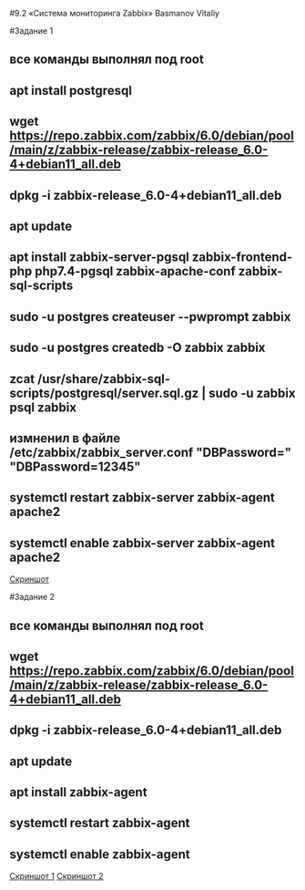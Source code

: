 #9.2 «Система мониторинга Zabbix» Basmanov Vitaliy

#Задание 1
## все команды выполнял под root
## apt install postgresql
## wget https://repo.zabbix.com/zabbix/6.0/debian/pool/main/z/zabbix-release/zabbix-release_6.0-4+debian11_all.deb
## dpkg -i zabbix-release_6.0-4+debian11_all.deb
## apt update
## apt install zabbix-server-pgsql zabbix-frontend-php php7.4-pgsql zabbix-apache-conf zabbix-sql-scripts
## sudo -u postgres createuser --pwprompt zabbix
## sudo -u postgres createdb -O zabbix zabbix
## zcat /usr/share/zabbix-sql-scripts/postgresql/server.sql.gz | sudo -u zabbix psql zabbix
## измненил в файле /etc/zabbix/zabbix_server.conf "DBPassword=" "DBPassword=12345"
## systemctl restart zabbix-server zabbix-agent apache2
## systemctl enable zabbix-server zabbix-agent apache2
[Скриншот](https://github.com/basmanov/basmanovv/blob/main/9.2.1.png)

#Задание 2
## все команды выполнял под root 
## wget https://repo.zabbix.com/zabbix/6.0/debian/pool/main/z/zabbix-release/zabbix-release_6.0-4+debian11_all.deb
## dpkg -i zabbix-release_6.0-4+debian11_all.deb
## apt update
## apt install zabbix-agent
## systemctl restart zabbix-agent
## systemctl enable zabbix-agent
[Скриншот 1](https://github.com/basmanov/basmanovv/blob/main/9.2.2.png)
[Скриншот 2](https://github.com/basmanov/basmanovv/blob/main/9.2.2.2.png)
